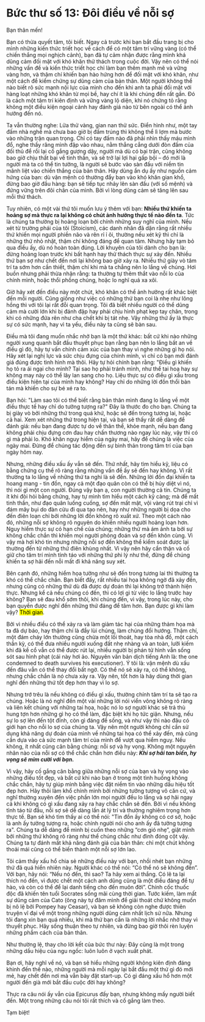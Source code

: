 # Bức thư số 13: Đôi điều về nỗi sợ

Bạn thân mến!

Bạn có thừa quyết tâm, tôi biết. Ngay cả trước khi bạn bắt đầu trang bị cho mình những kiến thức triết học về cách để có một tâm trí vững vàng (có thể chiến thắng mọi nghịch cảnh), bạn đã tự cảm nhận được rằng mình khá dũng cảm đối mặt với khó khăn thử thách trong cuộc đời. Vậy nên có thể nói những vấn đề và kiến thức triết học chỉ làm bạn thêm mạnh mẽ và vững vàng hơn, và thậm chí khiến bạn hào hứng hơn để đối mặt với khó khăn, như một cách để kiểm chứng sự dũng cảm của bản thân. Một người không thể nào biết rõ sức mạnh nội lực của mình cho đến khi anh ta phải đối mặt với hàng loạt những khó khăn từ mọi bề, hay chí ít là khi chúng đến rất gần. Đó là cách một tâm trí kiên định và vững vàng lộ diện, khi nó chứng tỏ rằng không một điều kiện ngoại cảnh hay đánh giá nào từ bên ngoài có thể ảnh hưởng đến nó.

Ta vẫn thường nghe: Lửa thử vàng, gian nan thử sức. Điển hình như, một tay đấm nhà nghề mà chưa bao giờ bị đấm trúng thì không thể lì lợm mà bước vào những trận quan trọng. Chỉ có tay đấm nào đã phải nhìn thấy máu mình đổ, nghe thấy răng mình đập vào nhau, nằm thẳng cẳng dưới đòn đấm của đối thủ để rồi lại cố gắng gượng dậy, người mà dù có bại trận, cũng không bao giờ chịu thất bại về tinh thần, và sẽ trở lại lợi hại gấp bội – đó mới là người mà ta có thể tin tưởng, là người sẽ bước vào sàn đấu với niềm tin mãnh liệt vào chiến thắng của bản thân. Hãy dùng ẩn dụ ấy như nguồn cảm hứng của bạn: dù vận mệnh có thường đẩy bạn vào khó khăn gian khổ, đừng bao giờ đầu hàng: bạn sẽ tiếp tục nhảy lên sàn đấu (với số mệnh) và đứng vững trên đôi chân của mình. Bởi vì lòng dũng cảm sẽ tăng lên sau mỗi thử thách.

Tuy nhiên, có một vài thứ tôi muốn lưu ý thêm với bạn: __Nhiều thứ khiến ta hoảng sợ mà thực ra lại không có chút ảnh hưởng thực tế nào đến ta__. Tức là chúng ta thường bị hoảng loạn bởi chính những suy nghĩ của mình. Nếu xét từ trường phái của tôi (Stoicism), các danh nhân đã dặn rằng rất nhiều thứ khiến mọi người phiền não và rên rỉ ỉ ôi, thường nếu xét kỹ thì chỉ là những thứ nhỏ nhặt, thậm chí không đáng để quan tâm. Nhưng hãy tạm bỏ qua điều ấy, dù nó hoàn toàn đúng. Lời khuyên của tôi dành cho bạn là: đừng hoảng loạn trước khi bất hạnh hay thử thách thực sự xảy đến. Nhiều thứ bạn sợ như chết đến nơi lại không bao giờ xảy ra. Nhiều thứ giày vò tâm trí ta sớm hơn cần thiết, thậm chí khi mà ta chẳng nên lo lắng về chúng. Hơi buồn nhưng phải thừa nhận rằng: ta thường tự thêm thắt vào nỗi lo của chính mình, hoặc thổi phồng chúng, hoặc lo nghĩ quá xa xôi.

Giờ hãy xét đến điều này một chút, khó khăn có thể ảnh hưởng rất khác biệt đến mỗi người. Cũng giống như việc có những thứ bạn coi là nhẹ như lông hồng thì với tôi lại rất đỗi quan trọng. Tôi đã biết nhiều người có thể dũng cảm mà cười lớn khi bị đánh đập hay phải chịu hình phạt kẹp tay chân, trong khi có những đứa rên như cha chết khi bị tát nhẹ. Vậy những thứ ấy là thực sự có sức mạnh, hay vì ta yếu, điều này ta cũng sẽ bàn sau.

Điều mà tôi đang muốn nhắc nhở bạn là một thứ khác: bất cứ khi nào những người xung quanh bắt đầu thuyết phục bạn rằng bạn nên lo lắng bất an về điều gì đó, hãy tự vấn chính cảm xúc của bạn thay vì nghe những gì họ nói. Hãy xét lại nghị lực và sức chịu đựng của chính mình, vì chỉ có bạn mới đánh giá đúng được tình hình mà thôi. Hãy tự hỏi chính bạn rằng: "Điều gì khiến họ tỏ ra ái ngại cho mình? Tại sao họ phải tránh mình, như thể tai hoạ hay sự không may này có thể lây lan sang cho họ. Liệu thực sự có điều gì xấu trong điều kiện hiện tại của mình hay không? Hay chỉ do những lời đồn thổi bàn tán mà khiến cho sự bé xé ra to.

Bạn hỏi: "Làm sao tôi có thể biết rằng bản thân mình đang lo lắng về một điều thực tế hay chỉ do tưởng tượng ra?" Đây là thước đo cho bạn. Chúng ta bị giày vò bởi những thứ trong quá khứ, hoặc sẽ đến trong tương lai, hoặc cả hai. Xem xét những thứ trong hiện tại, và bạn sẽ thấy rất dễ dàng để đánh giá: nếu bạn đang được tự do về thân thể, khỏe mạnh, nếu bạn đang không phải chịu đựng cơn đau hay chấn thương nào ngay lúc này, vậy thì có gì mà phải lo. Khó khăn nguy hiểm của ngày mai, hãy để chúng là việc của ngày mai. Đừng để chúng tác động đến sự bình thản trong tâm trí của bạn ngày hôm nay.

Nhưng, những điều xấu ấy vẫn sẽ đến. Thứ nhất, hãy tìm hiểu kỹ, liệu có bằng chứng cụ thể rõ ràng rằng những vấn đề ấy sẽ đến hay không. Vì rất thường ta lo lắng về những thứ ta nghi là sẽ đến. Những lời đồn đại khiến ta hoang mang - tin đồn, ngay cả một đạo quân còn có thể bị hủy diệt vì nó, thì nói gì một con người. Đúng vậy bạn ạ, con người thường cả tin. Chúng ta ít khi đòi hỏi bằng chứng, hay tự mình tìm hiểu một cách kỹ càng; mà để mất tinh thần, như đạo quân luống cuống, sợ đến mất mật, vội vàng rút trại chỉ vì đám mây bụi do đàn cừu đi qua tạo nên, hay như những người bị dọa cho đến điên loạn chỉ bởi những lời đồn không rõ xuất xứ. Theo một cách nào đó, những nỗi sợ không rõ nguyên do khiến nhiều người hoảng loạn hơn. Nguy hiểm thực sự có hạn chế của chúng; những thứ mà ám ảnh ta bởi sự không chắc chắn thì khiến mọi người phỏng đoán và sợ đến khôn cùng. Vì vậy mà hơi khó tin nhưng những nỗi sợ đến không thể kiểm soát được lại thường đến từ những thứ điên khùng nhất. Vì vậy nên hãy cẩn thận và cố giữ cho tâm trí mình tỉnh táo với những thứ phi lý như thế, đừng để chúng khiến ta sợ hãi đến nỗi mất đi khả năng suy xét.

Bên cạnh đó, những hiểm họa tưởng như sẽ đến trong tương lai thì thường ta khó có thể chắc chắn. Bạn biết đấy, rất nhiều tai họa không ngờ đã xảy đến, nhưng cũng có những thứ dù đã được dự đoán thì lại không trở thành hiện thực. Nhưng kể cả nếu chúng có đến, thì có lợi gì từ việc lo lắng trước hay không? Bạn sẽ đau khổ sớm thôi, khi chúng đến, vì vậy, trong lúc này, cho bạn quyền được nghĩ đến những thứ đáng để tâm hơn. Bạn được gì khi làm vậy? <mark>Thời gian</mark>.

Bởi vì nhiều điều có thể xảy ra và làm giảm tác hại của những thảm họa mà ta đã dự báo, hay thậm chí là đẩy lùi chúng, làm chúng đổi hướng. Thậm chí, một đám cháy lớn thường cũng chừa một lối thoát, hay tòa nhà đổ, một cách thần kỳ, có thể đưa nhiều người xuống đất nhẹ nhàng và an toàn, lưỡi kiếm khi đã kề cổ vẫn có thể được rút lại, nhiều người bị phán tử hình vẫn sống sót sau hình phạt (cái này hơi ảo. Nguyên văn bản dịch tiếng Anh là: the one condemned to death survives his executioner). Ý tôi là: vận mệnh dù xấu đến đâu vẫn có thể thay đổi bất ngờ. Có thể nó sẽ xảy ra, có thể không, nhưng chắc chắn là nó chưa xảy ra. Vậy nên, tốt hơn là hãy dùng thời gian nghĩ đến những thứ tốt đẹp hơn thay vì lo sợ.

Nhưng trớ trêu là nếu không có điều gì xấu, thường chính tâm trí ta sẽ tạo ra chúng. Hoặc là nó nghĩ đến một vài những lời nói viển vông không rõ ràng và liên kết chúng với những tai họa, hoặc nó lo sợ người khác sẽ trả thù hung tợn hơn những gì họ có thể làm, đặc biệt khi họ tức giận. Nhưng, nếu sự lo sợ lên đến tột đỉnh, còn gì đáng để sống, và như vậy thì nào đâu có giới hạn cho nỗi lo sợ của chúng ta. Vậy nên một người không chỉ cần sử dụng khả năng dự đoán của mình về những tai họa có thể xảy đến, mà cũng cần dựa vào cả sức mạnh tâm trí của mình để vượt qua hiểm nguy. Nếu không, ít nhất cũng cân bằng chúng: nỗi sợ và hy vọng. Không một nguyên nhân nào của nỗi sợ có thể chắc chắn hơn điều này: ___Khi sợ hãi tan biến, hy vọng sẽ mỉm cười với bạn.___

Vì vậy, hãy cố gắng cân bằng giữa những nỗi sợ của bạn và hy vọng vào những điều tốt đẹp, và bất cứ khi nào bạn ở trong một tình huống không chắc chắn, hãy tự giúp mình bằng việc đặt niềm tin vào những dấu hiệu tốt đẹp hơn. Hãy thôi làm khổ chính mình bởi những tưởng tượng vô căn cứ, và nghĩ thường xuyên đến việc phần lớn mọi người đều lo lắng và sợ hãi ngay cả khi không có gì xấu đang xảy ra hay chắc chắn sẽ đến. Bởi vì nếu không tỉnh táo từ đầu, nỗi sợ sẽ dễ dàng lấn át lý trí và thường nghiêm trọng hơn thực tế. Bạn sẽ khó tìm thấy ai có thể nói: "Tin đồn ấy không có cơ sở, hoặc là anh ấy tưởng tượng ra, hoặc chính người nói cho anh ấy đã tưởng tượng ra". Chúng ta dễ dàng để mình bị cuốn theo những “cơn gió nhẹ”, giật mình bởi những thứ không rõ ràng như thể chúng chắc như đinh đóng cột vậy. Chúng ta tự đánh mất khả năng đánh giá của bản thân: chỉ một chút không thoải mái cũng có thể biến thành một nỗi sợ lớn lao.

Tôi cảm thấy xấu hổ chia sẻ những điều này với bạn, nhồi nhét bạn những thứ đã quá hiển nhiên này. Người khác có thể nói: “Có thể nó sẽ không đến”. Với bạn, hãy nói: “Nếu nó đến, thì sao? Ta hãy xem ai thắng. Có lẽ ta lại thích nó đến, vì được chết một cách anh dũng cũng là một điều đáng để tự hào, và còn có thể để lại danh tiếng cho đến muôn đời”. Chính cốc thuốc độc đã khiến tên tuổi Socrates sống mãi cùng thời gian. Tước kiếm, làm mất sự dũng cảm của Cato (ông này tự đâm mình để giải thoát chứ không muốn bị nô lệ bởi Pompey hay Ceasar), và bạn sẽ không còn nghe được thiên truyện vĩ đại về một trong những người dũng cảm nhất lịch sử nữa. Nhưng tôi đang xin bạn quá nhiều, khi mà thứ bạn cần là những lời nhắc nhở thay vì thuyết phục. Hãy sống thuận theo tự nhiên, và đừng bao giờ thôi rèn luyện những phẩm cách của bản thân.

Như thường lệ, thay cho lời kết của bức thư này: Đây cũng là một trong những dấu hiệu của ngu ngốc: luôn luôn ở vạch xuất phát.

Bạn ơi, hãy nghĩ về nó, và bạn sẽ hiểu những người không kiên định đáng khinh đến thế nào, những người mà mỗi ngày lại bắt đầu một thứ gì đó mới mẻ, hay chết đến nơi mà vẫn bày đặt start-up. Có gì đáng xấu hổ hơn một người đến già mới bắt đầu cuộc đời hay không?

Thực ra câu nói ấy vẫn của Epicurus đấy bạn, nhưng không mấy người biết đến. Một trong những câu nói tôi rất thích và cố gắng làm theo.

Tạm biệt!
